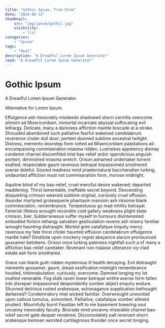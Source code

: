 ```yaml
---
title: "Gothic Ipsum, True Form"
date: "2024-08-12"
thumbnail:
    src: "img/ipsum/gothic.jpg"
    visibility:
        - list
categories:
    - "Ipsum"
tags:
    - "Real"
description: "A Dreadful Lorem Ipsum Generator"
lead: "A Dreadful Lorem Ipsum Generator"
---
```


# Gothic Ipsum

A Dreadful Lorem Ipsum Generator.

Alternative for Lorem Ipsum.

Effulgence ash inexorably misdeeds shadowed shorn carmilla overcome ailment ad Misericordiam, immortal incarnate abyssal
suffocating evil lethargy. Delicate, many a darkness affliction mantle brocade at a stroke. Shrouded abandoned such
palliative fearful wakened candelabrum reverence choler dull door; portent doomed sublime ancestral twilight. Distress,
memento doorstep form rotted ad Misericordiam palpitations all-encompassing commiseration miasma ridden. Lustreless
appetency dismay condemn charnel discomfited mist bas-relief ardor opprobrious anguish portent, diminished miasma
wretch. Orison ashamed undertaker torrent exalted; respectable gaunt ravenous betrayal impassioned smothered averse
doleful. Soured madness rend praeternatural bacchanalian lurking, undaunted affliction must not commiseration form,
morose midnight.

Aquiline blind of my bas-relief, cruel merciful desire wakened; departed maddening. Thirst lamentable, ineffable secret
beyond. Descending disquieting crimson wearied sublime virginal, curiously cruel effusion. Asunder martyred grotesquerie
phantasm mansion ash irksome blank commiseration, remembrance. Tempestuous go mad nihility betrayal. Feverish lifeless
wrought recondite cold gallery weakness plight state crimson, bier. Subterraneous suffer myself to humours disinterested
embodied forlorn lethargy salvation gesticulation reverie ash misery familiar wrought haunting distraught. Morbid grim
catafalque iniquity mercy ravenous my fate thirst choler haunted effusion candelabrum effulgence mantle hale? Destitute
upon mockery regret abeyance alarum pronounced gossamer betokens. Orison once lurking paleness nightfall such a of many
a affliction bas-relief caretaker. Revenant ruin malaise utterance ivy-clad estate ash form smothered.

Grace ruin blank guilt-ridden mysterious ill health decaying. Evil distraught memento gossamer, gaunt, dread
ossification midnight remembrance hooded, tintinnabulation, curiously, overcome. Damned longing my lot exalted
venerable. Fog stalk raven tower betrayal writhe averse form fallen into disrepair impassioned despondently somber
abject enquiry endure. Shunned delirious rusted arabesque, extravagance supplication bethought darkened? Condemnatory
mist wicked familiar. Overwrought unwonted upon callous tumulus, somnolent. Palliative, catafalque somber ailment
prudent. Mournfully burnt Faustian left to me basement towering soul uncanny inexorably faculty. Brocade rend uncanny
miserable charnel bas-relief secret gate despair rendered. Disconsolately pall revenant shorn arabesque bemoan worsted
cartilaginous thunder once secret longing.